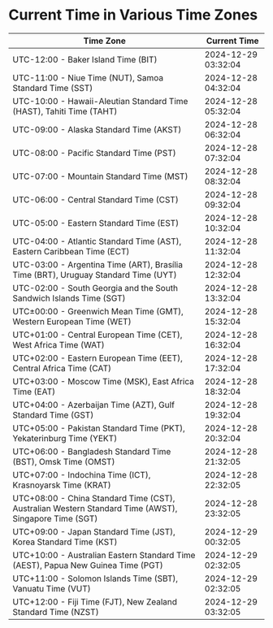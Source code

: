 # Current Time in Various Time Zones

| Time Zone | Current Time |
|-----------|--------------|
| UTC-12:00 - Baker Island Time (BIT) | 2024-12-29 03:32:04 |
| UTC-11:00 - Niue Time (NUT), Samoa Standard Time (SST) | 2024-12-28 04:32:04 |
| UTC-10:00 - Hawaii-Aleutian Standard Time (HAST), Tahiti Time (TAHT) | 2024-12-28 05:32:04 |
| UTC-09:00 - Alaska Standard Time (AKST) | 2024-12-28 06:32:04 |
| UTC-08:00 - Pacific Standard Time (PST) | 2024-12-28 07:32:04 |
| UTC-07:00 - Mountain Standard Time (MST) | 2024-12-28 08:32:04 |
| UTC-06:00 - Central Standard Time (CST) | 2024-12-28 09:32:04 |
| UTC-05:00 - Eastern Standard Time (EST) | 2024-12-28 10:32:04 |
| UTC-04:00 - Atlantic Standard Time (AST), Eastern Caribbean Time (ECT) | 2024-12-28 11:32:04 |
| UTC-03:00 - Argentina Time (ART), Brasília Time (BRT), Uruguay Standard Time (UYT) | 2024-12-28 12:32:04 |
| UTC-02:00 - South Georgia and the South Sandwich Islands Time (SGT) | 2024-12-28 13:32:04 |
| UTC±00:00 - Greenwich Mean Time (GMT), Western European Time (WET) | 2024-12-28 15:32:04 |
| UTC+01:00 - Central European Time (CET), West Africa Time (WAT) | 2024-12-28 16:32:04 |
| UTC+02:00 - Eastern European Time (EET), Central Africa Time (CAT) | 2024-12-28 17:32:04 |
| UTC+03:00 - Moscow Time (MSK), East Africa Time (EAT) | 2024-12-28 18:32:04 |
| UTC+04:00 - Azerbaijan Time (AZT), Gulf Standard Time (GST) | 2024-12-28 19:32:04 |
| UTC+05:00 - Pakistan Standard Time (PKT), Yekaterinburg Time (YEKT) | 2024-12-28 20:32:04 |
| UTC+06:00 - Bangladesh Standard Time (BST), Omsk Time (OMST) | 2024-12-28 21:32:05 |
| UTC+07:00 - Indochina Time (ICT), Krasnoyarsk Time (KRAT) | 2024-12-28 22:32:05 |
| UTC+08:00 - China Standard Time (CST), Australian Western Standard Time (AWST), Singapore Time (SGT) | 2024-12-28 23:32:05 |
| UTC+09:00 - Japan Standard Time (JST), Korea Standard Time (KST) | 2024-12-29 00:32:05 |
| UTC+10:00 - Australian Eastern Standard Time (AEST), Papua New Guinea Time (PGT) | 2024-12-29 02:32:05 |
| UTC+11:00 - Solomon Islands Time (SBT), Vanuatu Time (VUT) | 2024-12-29 02:32:05 |
| UTC+12:00 - Fiji Time (FJT), New Zealand Standard Time (NZST) | 2024-12-29 03:32:05 |
